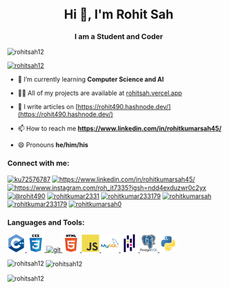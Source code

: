 <h1 align="center">Hi 👋, I'm Rohit Sah</h1>
<h3 align="center">I am a Student and Coder</h3>

<p align="left"> <img src="https://komarev.com/ghpvc/?username=rohitsah12&label=Profile%20views&color=0e75b6&style=flat" alt="rohitsah12" /> </p>

<p align="left"> <a href="https://github.com/ryo-ma/github-profile-trophy"><img src="https://github-profile-trophy.vercel.app/?username=rohitsah12" alt="rohitsah12" /></a> </p>

- 🌱 I’m currently learning **Computer Science and AI**

- 👨‍💻 All of my projects are available at [rohitsah.vercel.app](rohitsah.vercel.app)

- 📝 I write articles on [https://rohit490.hashnode.dev/](https://rohit490.hashnode.dev/)

- 📫 How to reach me **https://www.linkedin.com/in/rohitkumarsah45/**

- 😄 Pronouns **he/him/his**

<h3 align="left">Connect with me:</h3>
<p align="left">
<a href="https://twitter.com/ku72576787" target="blank"><img align="center" src="https://raw.githubusercontent.com/rahuldkjain/github-profile-readme-generator/master/src/images/icons/Social/twitter.svg" alt="ku72576787" height="30" width="40" /></a>
<a href="https://linkedin.com/in/https://www.linkedin.com/in/rohitkumarsah45/" target="blank"><img align="center" src="https://raw.githubusercontent.com/rahuldkjain/github-profile-readme-generator/master/src/images/icons/Social/linked-in-alt.svg" alt="https://www.linkedin.com/in/rohitkumarsah45/" height="30" width="40" /></a>
<a href="https://instagram.com/https://www.instagram.com/roh_it7335?igsh=ndd4exduzwr0c2yx" target="blank"><img align="center" src="https://raw.githubusercontent.com/rahuldkjain/github-profile-readme-generator/master/src/images/icons/Social/instagram.svg" alt="https://www.instagram.com/roh_it7335?igsh=ndd4exduzwr0c2yx" height="30" width="40" /></a>
<a href="https://hashnode.com/@rohit490" target="blank"><img align="center" src="https://raw.githubusercontent.com/rahuldkjain/github-profile-readme-generator/master/src/images/icons/Social/hashnode.svg" alt="@rohit490" height="30" width="40" /></a>
<a href="https://www.codechef.com/users/rohitkumar2331" target="blank"><img align="center" src="https://cdn.jsdelivr.net/npm/simple-icons@3.1.0/icons/codechef.svg" alt="rohitkumar2331" height="30" width="40" /></a>
<a href="https://www.hackerrank.com/rohitkumar233179" target="blank"><img align="center" src="https://raw.githubusercontent.com/rahuldkjain/github-profile-readme-generator/master/src/images/icons/Social/hackerrank.svg" alt="rohitkumar233179" height="30" width="40" /></a>
<a href="https://codeforces.com/profile/rohitkumarsah" target="blank"><img align="center" src="https://raw.githubusercontent.com/rahuldkjain/github-profile-readme-generator/master/src/images/icons/Social/codeforces.svg" alt="rohitkumarsah" height="30" width="40" /></a>
<a href="https://www.leetcode.com/rohitkumar233179" target="blank"><img align="center" src="https://raw.githubusercontent.com/rahuldkjain/github-profile-readme-generator/master/src/images/icons/Social/leet-code.svg" alt="rohitkumar233179" height="30" width="40" /></a>
<a href="https://discord.gg/rohitkumarsah0" target="blank"><img align="center" src="https://raw.githubusercontent.com/rahuldkjain/github-profile-readme-generator/master/src/images/icons/Social/discord.svg" alt="rohitkumarsah0" height="30" width="40" /></a>
</p>

<h3 align="left">Languages and Tools:</h3>
<p align="left"> <a href="https://www.w3schools.com/cpp/" target="_blank" rel="noreferrer"> <img src="https://raw.githubusercontent.com/devicons/devicon/master/icons/cplusplus/cplusplus-original.svg" alt="cplusplus" width="40" height="40"/> </a> <a href="https://www.w3schools.com/css/" target="_blank" rel="noreferrer"> <img src="https://raw.githubusercontent.com/devicons/devicon/master/icons/css3/css3-original-wordmark.svg" alt="css3" width="40" height="40"/> </a> <a href="https://git-scm.com/" target="_blank" rel="noreferrer"> <img src="https://www.vectorlogo.zone/logos/git-scm/git-scm-icon.svg" alt="git" width="40" height="40"/> </a> <a href="https://www.w3.org/html/" target="_blank" rel="noreferrer"> <img src="https://raw.githubusercontent.com/devicons/devicon/master/icons/html5/html5-original-wordmark.svg" alt="html5" width="40" height="40"/> </a> <a href="https://developer.mozilla.org/en-US/docs/Web/JavaScript" target="_blank" rel="noreferrer"> <img src="https://raw.githubusercontent.com/devicons/devicon/master/icons/javascript/javascript-original.svg" alt="javascript" width="40" height="40"/> </a> <a href="https://www.mysql.com/" target="_blank" rel="noreferrer"> <img src="https://raw.githubusercontent.com/devicons/devicon/master/icons/mysql/mysql-original-wordmark.svg" alt="mysql" width="40" height="40"/> </a> <a href="https://pandas.pydata.org/" target="_blank" rel="noreferrer"> <img src="https://raw.githubusercontent.com/devicons/devicon/2ae2a900d2f041da66e950e4d48052658d850630/icons/pandas/pandas-original.svg" alt="pandas" width="40" height="40"/> </a> <a href="https://www.postgresql.org" target="_blank" rel="noreferrer"> <img src="https://raw.githubusercontent.com/devicons/devicon/master/icons/postgresql/postgresql-original-wordmark.svg" alt="postgresql" width="40" height="40"/> </a> <a href="https://www.python.org" target="_blank" rel="noreferrer"> <img src="https://raw.githubusercontent.com/devicons/devicon/master/icons/python/python-original.svg" alt="python" width="40" height="40"/> </a> </p>

<p><img align="left" src="https://github-readme-stats.vercel.app/api/top-langs?username=rohitsah12&show_icons=true&locale=en&layout=compact" alt="rohitsah12" /></p>

<p>&nbsp;<img align="center" src="https://github-readme-stats.vercel.app/api?username=rohitsah12&show_icons=true&locale=en" alt="rohitsah12" /></p>

<p><img align="center" src="https://github-readme-streak-stats.herokuapp.com/?user=rohitsah12&" alt="rohitsah12" /></p>
